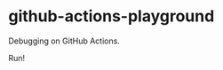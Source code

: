 # github-actions-playground

Debugging on GitHub Actions.

Run!

<!-- actdocs start -->
<!-- actdocs end -->
